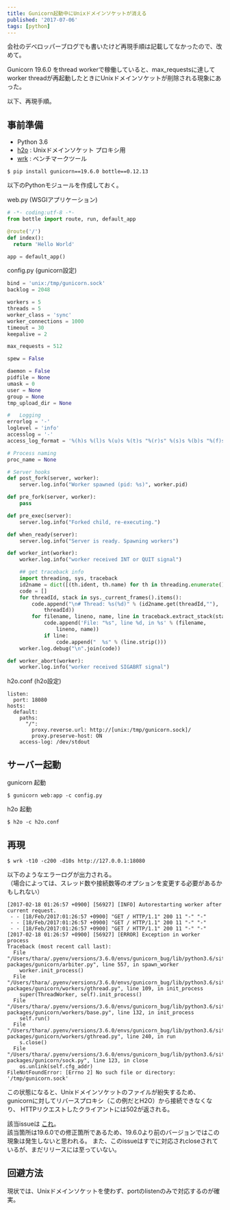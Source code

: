 ```yaml
---
title: Gunicorn起動中にUnixドメインソケットが消える
published: '2017-07-06'
tags: [python]
---
```


会社のデベロッパーブログでも書いたけど再現手順は記載してなかったので、改めて。

Gunicorn 19.6.0 をthread workerで稼働していると、max_requestsに達してworker threadが再起動したときにUnixドメインソケットが削除される現象にあった。

以下、再現手順。   


## 事前準備

- Python 3.6
- [h2o](https://github.com/h2o/h2o)  : Unixドメインソケット プロキシ用
- [wrk](https://github.com/wg/wrk)  : ベンチマークツール

```
$ pip install gunicorn==19.6.0 bottle==0.12.13
```

以下のPythonモジュールを作成しておく。

web.py
(WSGIアプリケーション)

```python
# -*- coding:utf-8 -*-
from bottle import route, run, default_app

@route('/')
def index():
  return 'Hello World'

app = default_app()
```


config.py
(gunicorn設定)

```python
bind = 'unix:/tmp/gunicorn.sock'
backlog = 2048

workers = 5
threads = 5
worker_class = 'sync'
worker_connections = 1000
timeout = 30
keepalive = 2

max_requests = 512

spew = False

daemon = False
pidfile = None
umask = 0
user = None
group = None
tmp_upload_dir = None

#   Logging
errorlog = '-'
loglevel = 'info'
accesslog = '-'
access_log_format = '%(h)s %(l)s %(u)s %(t)s "%(r)s" %(s)s %(b)s "%(f)s" "%(a)s"'

# Process naming
proc_name = None

# Server hooks
def post_fork(server, worker):
    server.log.info("Worker spawned (pid: %s)", worker.pid)

def pre_fork(server, worker):
    pass

def pre_exec(server):
    server.log.info("Forked child, re-executing.")

def when_ready(server):
    server.log.info("Server is ready. Spawning workers")

def worker_int(worker):
    worker.log.info("worker received INT or QUIT signal")

    ## get traceback info
    import threading, sys, traceback
    id2name = dict([(th.ident, th.name) for th in threading.enumerate()])
    code = []
    for threadId, stack in sys._current_frames().items():
        code.append("\n# Thread: %s(%d)" % (id2name.get(threadId,""),
            threadId))
        for filename, lineno, name, line in traceback.extract_stack(stack):
            code.append('File: "%s", line %d, in %s' % (filename,
                lineno, name))
            if line:
                code.append("  %s" % (line.strip()))
    worker.log.debug("\n".join(code))

def worker_abort(worker):
    worker.log.info("worker received SIGABRT signal")
```


h2o.conf
(h2o設定)

```
listen:
  port: 18080
hosts:
  default:
    paths:
      "/":
        proxy.reverse.url: http://[unix:/tmp/gunicorn.sock]/
        proxy.preserve-host: ON
    access-log: /dev/stdout
```


## サーバー起動


gunicorn 起動

```
$ gunicorn web:app -c config.py
```


h2o 起動

```
$ h2o -c h2o.conf
```


## 再現

```
$ wrk -t10 -c200 -d10s http://127.0.0.1:18080
```

以下のようなエラーログが出力される。   
（場合によっては、スレッド数や接続数等のオプションを変更する必要があるかもしれない）

```
[2017-02-18 01:26:57 +0900] [56927] [INFO] Autorestarting worker after current request.
 - - [18/Feb/2017:01:26:57 +0900] "GET / HTTP/1.1" 200 11 "-" "-"
 - - [18/Feb/2017:01:26:57 +0900] "GET / HTTP/1.1" 200 11 "-" "-"
 - - [18/Feb/2017:01:26:57 +0900] "GET / HTTP/1.1" 200 11 "-" "-"
[2017-02-18 01:26:57 +0900] [56927] [ERROR] Exception in worker process
Traceback (most recent call last):
  File "/Users/thara/.pyenv/versions/3.6.0/envs/gunicorn_bug/lib/python3.6/site-packages/gunicorn/arbiter.py", line 557, in spawn_worker
    worker.init_process()
  File "/Users/thara/.pyenv/versions/3.6.0/envs/gunicorn_bug/lib/python3.6/site-packages/gunicorn/workers/gthread.py", line 109, in init_process
    super(ThreadWorker, self).init_process()
  File "/Users/thara/.pyenv/versions/3.6.0/envs/gunicorn_bug/lib/python3.6/site-packages/gunicorn/workers/base.py", line 132, in init_process
    self.run()
  File "/Users/thara/.pyenv/versions/3.6.0/envs/gunicorn_bug/lib/python3.6/site-packages/gunicorn/workers/gthread.py", line 240, in run
    s.close()
  File "/Users/thara/.pyenv/versions/3.6.0/envs/gunicorn_bug/lib/python3.6/site-packages/gunicorn/sock.py", line 123, in close
    os.unlink(self.cfg_addr)
FileNotFoundError: [Errno 2] No such file or directory: '/tmp/gunicorn.sock'
```

この状態になると、Unixドメインソケットのファイルが紛失するため、gunicornに対してリバースプロキシ（この例だとH2O）から接続できなくなり、
HTTPリクエストしたクライアントには502が返される。

該当issueは [これ](https://github.com/benoitc/gunicorn/issues/1298)。   
該当箇所は19.6.0での修正箇所であるため、19.6.0より前のバージョンではこの現象は発生しないと思われる。
また、このissueはすでに対応されcloseされているが、まだリリースには至っていない。


## 回避方法

現状では、Unixドメインソケットを使わず、portのlistenのみで対応するのが確実。
